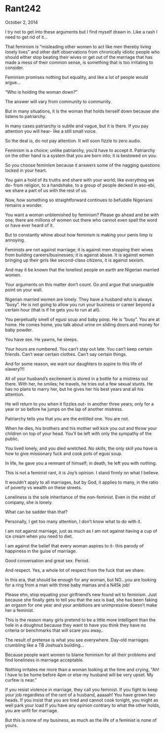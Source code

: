 # Rant242


October 2, 2014

I try not to get into these arguments but I find myself drawn in. Like a rash I need to get rid of it…

That feminism is “misleading other women to act like men thereby living lonely lives” and other daft observations from chronically idiotic people who should either stop beating their wives or get out of the marriage that has made a mess of their common sense, is something that is too irritating to consider.

Feminism promises nothing but equality, and like a lot of people would argue…

“Who is holding the woman down?”

The answer will vary from community to community. 

But in many situations, it is the woman that holds herself down because she listens to patriarchy.

In many cases patriarchy is subtle and vague, but it is there. If you pay attention you will hear- like a still small voice.

So the deal is, do not pay attention. It will soon fizzle to zero audio.

Feminism is a choice; unlike patriarchy, you’d have to accept it. Patriarchy on the other hand is a system that you are born into; it is bestowed on you.

So you choose feminism because it answers some of the nagging questions locked in your heart. 

You gain a hold of its truths and share with your world; like everything we do- from religion, to a handshake, to a group of people decked in aso-ebi, we share a part of us with the rest of us.

Now, how something so straightforward continues to befuddle Nigerians remains a wonder.

You want a woman unblemished by feminism? Please go ahead and be with one; there are millions of women out there who cannot even spell the word or have ever heard of it. 

But to constantly whine about how feminism is making your penis limp is annoying.

Feminists are not against marriage; it is against men stopping their wives from building careers/businesses; it is against abuse. It is against women bringing up their girls like second-class citizens, it is against sexism.

And may it be known that the loneliest people on earth are Nigerian married women.

Your arguments on this matter don’t count. Go and argue that unarguable point on your wall.

Nigerian married women are lonely. They have a husband who is always “busy”. He is not going to allow you run your business or career beyond a certain hour (that is if he gets you to run at all). 

You perpetually smell of egusi soup and baby poop. He is “busy”. You are at home. He comes home, you talk about urine on sliding doors and money for baby powder. 

You have sex. He yawns, he sleeps.

Your hours are numbered. You can’t stay out late. You can’t keep certain friends. Can’t wear certain clothes. Can't say certain things. 

And for some reason, we want our daughters to aspire to this life of slavery?!!

All of your husband’s excitement is stored in a bottle for a mistress out there. With her, he smiles; he travels, he tries out a few sexual stunts. He has no plans to marry her, but he gives her his best years and all his attention.

He will return to you when it fizzles out- in another three years; only for a year or so before he jumps on the lap of another mistress.

Patriarchy tells you that you are the entitled one. You are not.

When he dies, his brothers and his mother will kick you out and throw your children on top of your head. You’ll be left with only the sympathy of the public.

You lived lonely, and you died wretched. No skills, the only skill you have is how to give missionary fuck and cook pots of egusi soup. 

In life, he gave you a remnant of himself; in death, he left you with nothing.

This is not a feminist rant, it is Joy’s opinion. I stand firmly on what I believe.

It wouldn’t apply to all marriages, but by God, it applies to many, in the ratio of poverty vs wealth on these streets.

Loneliness is the sole inheritance of the non-feminist. Even in the midst of company, she is lonely.

What can be sadder than that?

Personally, I get too many attention, I don’t know what to do with it. 

I am not against marriage, just as much as I am not against having a cup of ice cream when you need to diet.

I am against the belief that every woman aspires to it- this parody of happiness in the guise of marriage.

Good conversation and great sex. Period.

And respect. Yes, a whole lot of respect from the fuck that we share.

In this era, that should be enough for any woman, but NO...you are looking for a ring from a man with three baby mamas and a N45k job!

Please ehn, stop equating your girlfriend’s new found wit to feminism. Just because she finally gets to tell you that the sex is bad, she has been faking an orgasm for one year and your ambitions are unimpressive doesn’t make her a feminist.

This is the reason many girls pretend to be a little more intelligent than the hole in a doughnut because they want to have you think they have no criteria or benchmarks that will scare you away.. 

The result of pretense is what you see everywhere. Day-old marriages crumbling like a TB Joshua’s building…

Because people want women to blame feminism for all their problems and find loneliness in marriage acceptable.

Nothing irritates me more than a woman looking at the time and crying, "Ah! I have to be home before 4pm or else my husband will be very upset. My curfew is near."

If you resist violence in marriage, they call you feminist.
If you fight to keep your job regardless of the rant of a husband, aaaaah! You have grown two heads.
If you insist that you are tired and cannot cook tonight, you might as well park your load
If you have any opinion contrary to what the other holds, you are unfit for marriage.

But this is none of my business, as much as the life of a feminist is none of yours.